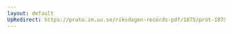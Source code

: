 ```yaml
---
layout: default
UpRedirect: https://pruto.im.uu.se/riksdagen-records-pdf/1875/prot-1875--ak--003.pdf
---
```

